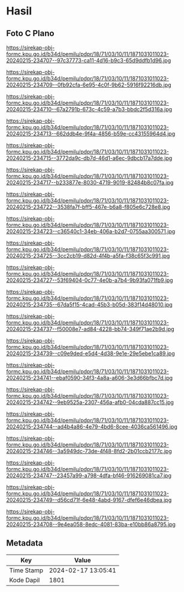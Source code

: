 # Hasil

## Foto C Plano

https://sirekap-obj-formc.kpu.go.id/b34d/pemilu/pdpr/18/71/03/10/11/1871031011023-20240215-234707--97c37773-ca11-4d16-b9c3-65d9ddfb1d96.jpg

https://sirekap-obj-formc.kpu.go.id/b34d/pemilu/pdpr/18/71/03/10/11/1871031011023-20240215-234709--0fb92cfa-6e95-4c0f-9b62-5916f92216db.jpg

https://sirekap-obj-formc.kpu.go.id/b34d/pemilu/pdpr/18/71/03/10/11/1871031011023-20240215-234710--67a2791b-673c-4c59-a7b3-bbdc2f5d316a.jpg

https://sirekap-obj-formc.kpu.go.id/b34d/pemilu/pdpr/18/71/03/10/11/1871031011023-20240215-234713--662ddb4e-9f4a-4856-b59e-cc43155964d4.jpg

https://sirekap-obj-formc.kpu.go.id/b34d/pemilu/pdpr/18/71/03/10/11/1871031011023-20240215-234715--3772da9c-db7d-46d1-a6ec-9dbcb17a7dde.jpg

https://sirekap-obj-formc.kpu.go.id/b34d/pemilu/pdpr/18/71/03/10/11/1871031011023-20240215-234717--b233877e-8030-4719-9019-82484b8c07fa.jpg

https://sirekap-obj-formc.kpu.go.id/b34d/pemilu/pdpr/18/71/03/10/11/1871031011023-20240215-234722--3538fa7f-bff5-467e-b6a8-f805e6c728e8.jpg

https://sirekap-obj-formc.kpu.go.id/b34d/pemilu/pdpr/18/71/03/10/11/1871031011023-20240215-234723--c36540c1-34eb-406a-b2d7-0755aa300571.jpg

https://sirekap-obj-formc.kpu.go.id/b34d/pemilu/pdpr/18/71/03/10/11/1871031011023-20240215-234725--3cc2cb19-d82d-4f4b-a5fa-f38c65f3c991.jpg

https://sirekap-obj-formc.kpu.go.id/b34d/pemilu/pdpr/18/71/03/10/11/1871031011023-20240215-234727--53f69404-0c77-4e0b-a7b4-9b93fa071fb9.jpg

https://sirekap-obj-formc.kpu.go.id/b34d/pemilu/pdpr/18/71/03/10/11/1871031011023-20240215-234735--67da5f15-4cad-45b3-b05d-383f14d48010.jpg

https://sirekap-obj-formc.kpu.go.id/b34d/pemilu/pdpr/18/71/03/10/11/1871031011023-20240215-234737--f50008e7-ad84-4228-bb74-349f71ae2b9d.jpg

https://sirekap-obj-formc.kpu.go.id/b34d/pemilu/pdpr/18/71/03/10/11/1871031011023-20240215-234739--c09e9ded-e5d4-4d38-9e1e-29e5ebe1ca89.jpg

https://sirekap-obj-formc.kpu.go.id/b34d/pemilu/pdpr/18/71/03/10/11/1871031011023-20240215-234741--ebaf0590-34f3-4a8a-a606-3e3d66bfbc7d.jpg

https://sirekap-obj-formc.kpu.go.id/b34d/pemilu/pdpr/18/71/03/10/11/1871031011023-20240215-234742--9eb9525a-2307-456a-afb0-04cda887cc15.jpg

https://sirekap-obj-formc.kpu.go.id/b34d/pemilu/pdpr/18/71/03/10/11/1871031011023-20240215-234744--ad4b4a86-4e79-4bd6-8cee-4036ca561496.jpg

https://sirekap-obj-formc.kpu.go.id/b34d/pemilu/pdpr/18/71/03/10/11/1871031011023-20240215-234746--3a5949dc-73de-4f48-8fd2-2b01ccb2177c.jpg

https://sirekap-obj-formc.kpu.go.id/b34d/pemilu/pdpr/18/71/03/10/11/1871031011023-20240215-234747--23457a99-a798-4dfa-bf46-916269081ca7.jpg

https://sirekap-obj-formc.kpu.go.id/b34d/pemilu/pdpr/18/71/03/10/11/1871031011023-20240215-234749--d56cd71f-6e48-4abd-9167-dfef6e46dbea.jpg

https://sirekap-obj-formc.kpu.go.id/b34d/pemilu/pdpr/18/71/03/10/11/1871031011023-20240215-234708--9e4ea058-8edc-4081-83ba-e10bb86a8795.jpg


## Metadata

| Key        | Value               |
| ---------- | ------------------- |
| Time Stamp | 2024-02-17 13:05:41 |
| Kode Dapil | 1801                |



